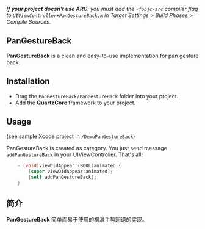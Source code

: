 _**If your project doesn't use ARC**: you must add the `-fobjc-arc` compiler flag to `UIViewController+PanGestureBack.m` in Target Settings > Build Phases > Compile Sources._

PanGestureBack 
--------------

**PanGestureBack** is a clean and easy-to-use implementation for pan gesture back. 

## Installation

* Drag the `PanGestureBack/PanGestureBack` folder into your project.
* Add the **QuartzCore** framework to your project.

## Usage

(see sample Xcode project in `/DemoPanGestureBack`)

PanGestureBack is created as category. You just send message `addPanGestureBack` in your UIViewController. That's all!

```objective-c
	- (void)viewDidAppear:(BOOL)animated {
  		[super viewDidAppear:animated];
  		[self addPanGestureBack];  
	}
```

## 简介
**PanGestureBack** 简单而易于使用的横滑手势回退的实现。